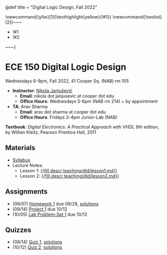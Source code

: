 @def title = "Digital Logic Design, Fall 2022"

\newcommand{\yllw}[1]{\texthighlight{yellow}{!#1}}
\newcommand{\twolist}[2]{~~~ <ul><li>!#1</li><li>!#2</li></ul> ~~~}

# ECE 150 Digital Logic Design

Wednesdays 6-9pm, Fall 2022, 41 Cooper Sq. (NAB) rm 105

* **Instructor**: [Nikola Janjušević](/)
    - **Email**: nikola dot janjusevic at cooper dot edu
    - **Office Hours**: Wednesdays 5-6pm (NAB rm 214) + by appointment
* **TA**: Arav Sharma
    - **Email**: arav dot sharma at cooper dot edu
    - **Office Hours**: Fridays 3-4pm Junior-Lab (NAB)

**Textbook**: *Digital Electronics: A Practical Approach with VHDL 9th* 
    edition, by Willian Kleitz, Pearson Prentice Hall, 2011

## Materials 
- [Syllabus](/assets/dld/syllabus.pdf)
- Lecture Notes:
    - Lesson 1: [{{fill descr teaching/dld/lesson1.md}}](/teaching/dld/lesson1)
    - Lesson 2: [{{fill descr teaching/dld/lesson2.md}}](/teaching/dld/lesson2)

## Assignments
- (09/07) [Homework 1](/assets/dld/hw1.pdf) due 09/28, [solutions](/assets/dld/hw1_solutions.pdf)
- (09/14) [Project 1](/assets/dld/project1.pdf) due 10/12
- (10/05) [Lab Problem-Set 1](/assets/dld/lab1.pdf) due 10/12

## Quizzes
- (09/14) [Quiz 1](/assets/dld/quiz1.pdf), [solutions](/assets/dld/quiz1_solutions.pdf)
- (10/12) [Quiz 2](/assets/dld/quiz2.pdf), [solutions](/assets/dld/quiz2_solutions.pdf)

